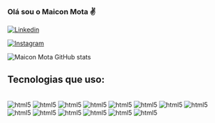 ### Olá sou o Maicon Mota ✌️


[![Linkedin](	https://img.shields.io/badge/LinkedIn-0077B5?style=for-the-badge&logo=linkedin&logoColor=white)](https://www.linkedin.com/in/maicon-mota934496287/)

[![Instagram](	https://img.shields.io/badge/Instagram-E4405F?style=for-the-badge&logo=instagram&logoColor=white)](https://www.instagram.com/maicon__mota/)


![Maicon Mota GitHub stats](https://github-readme-stats.vercel.app/api?username=maiconlmotadev&show_icons=true&theme=dark)


## Tecnologias que uso:

<div style= "display: inline_block"><br/>
    <img align="center" alt="html5" src="   https://img.shields.io/badge/Swift-FA7343?style=for-the-badge&logo=swift&logoColor=white"/>
    <img align="center" alt="html5" src="   https://img.shields.io/badge/Xcode-007ACC?style=for-the-badge&logo=Xcode&logoColor=white"/>
    <img align="center" alt="html5" src="		https://img.shields.io/badge/iOS-000000?style=for-the-badge&logo=ios&logoColor=white"/>
    <img align="center" alt="html5" src="		https://img.shields.io/badge/App_Store-0D96F6?style=for-the-badge&logo=app-store&logoColor=white"/>
    <img align="center" alt="html5" src="		https://img.shields.io/badge/React_Native-20232A?style=for-the-badge&logo=react&logoColor=61DAFB"/>
    <img align="center" alt="html5" src="	https://img.shields.io/badge/JavaScript-F7DF1E?style=for-the-badge&logo=javascript&logoColor=black"/>
    <img align="center" alt="html5" src="	https://img.shields.io/badge/HTML5-E34F26?style=for-the-badge&logo=html5&logoColor=white"/>
     <img align="center" alt="html5" src=    "https://img.shields.io/badge/CSS3-1572B6?style=for-the-badge&logo=css3&logoColor=white"/>
    <img align="center" alt="html5" src="	https://img.shields.io/badge/Node.js-43853D?style=for-the-badge&logo=node.js&logoColor=white"/>
    <img align="center" alt="html5" src="		https://img.shields.io/badge/GitHub-100000?style=for-the-badge&logo=github&logoColor=white"/>
    <img align="center" alt="html5" src="	https://img.shields.io/badge/Ubuntu-E95420?style=for-the-badge&logo=ubuntu&logoColor=white"/>
    <img align="center" alt="html5" src="		https://img.shields.io/badge/Windows-0078D6?style=for-the-badge&logo=windows&logoColor=white"/>
    <img align="center" alt="html5" src="		https://img.shields.io/badge/Microsoft-666666?style=for-the-badge&logo=microsoft&logoColor=white"/>
    <img align="center" alt="html5" src="		https://img.shields.io/badge/Linux_Mint-87CF3E?style=for-the-badge&logo=linux-mint&logoColor=white"/>

</div> 
